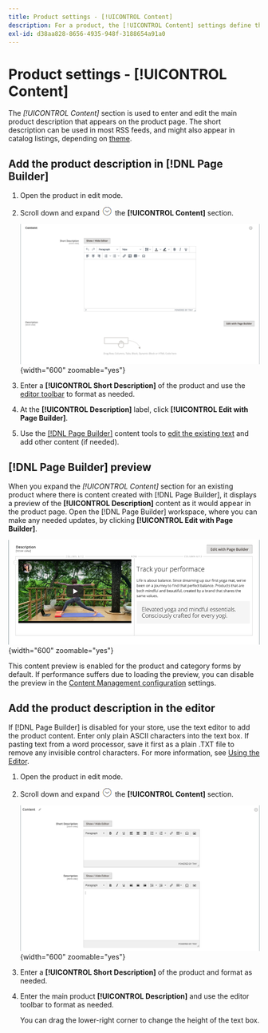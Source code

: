 ```yaml
---
title: Product settings - [!UICONTROL Content]
description: For a product, the [!UICONTROL Content] settings define the main product description that appears on the product page.
exl-id: d38aa828-8656-4935-948f-3188654a91a0
---
```

# Product settings - [!UICONTROL Content]

The _[!UICONTROL Content]_ section is used to enter and edit the main product description that appears on the product page. The short description can be used in most RSS feeds, and might also appear in catalog listings, depending on [theme](../content-design/themes.md).

## Add the product description in [!DNL Page Builder]

1. Open the product in edit mode.

1. Scroll down and expand ![Expansion selector](../assets/icon-display-expand.png) the **[!UICONTROL Content]** section.

   ![Product content](./assets/product-content.png){width="600" zoomable="yes"}

1. Enter a **[!UICONTROL Short Description]** of the product and use the [editor toolbar](../content-design/editor.md) to format as needed.

1. At the **[!UICONTROL Description]** label, click **[!UICONTROL Edit with Page Builder]**.

1. Use the [[!DNL Page Builder]](../page-builder/introduction.md) content tools to [edit the existing text](../page-builder/text.md) and add other content (if needed).

## [!DNL Page Builder] preview

When you expand the _[!UICONTROL Content]_ section for an existing product where there is content created with [!DNL Page Builder], it displays a preview of the **[!UICONTROL Description]** content as it would appear in the product page. Open the [!DNL Page Builder] workspace, where you can make any needed updates, by clicking **[!UICONTROL Edit with Page Builder]**.

![Description preview](../page-builder/assets/pb-product-category-content-preview.png){width="600" zoomable="yes"}

This content preview is enabled for the product and category forms by default. If performance suffers due to loading the preview, you can disable the preview in the [Content Management configuration](../configuration-reference/general/content-management.md#advanced-content-tools) settings.

## Add the product description in the editor

If [!DNL Page Builder] is disabled for your store, use the text editor to add the product content. Enter only plain ASCII characters into the text box. If pasting text from a word processor, save it first as a plain .TXT file to remove any invisible control characters. For more information, see [Using the Editor](../content-design/editor.md).

1. Open the product in edit mode.

1. Scroll down and expand ![Expansion selector](../assets/icon-display-expand.png) the **[!UICONTROL Content]** section.

   ![Simple product content](./assets/product-simple-content.png){width="600" zoomable="yes"}

1. Enter a **[!UICONTROL Short Description]** of the product and format as needed.

1. Enter the main product **[!UICONTROL Description]** and use the editor toolbar to format as needed.

   You can drag the lower-right corner to change the height of the text box.
